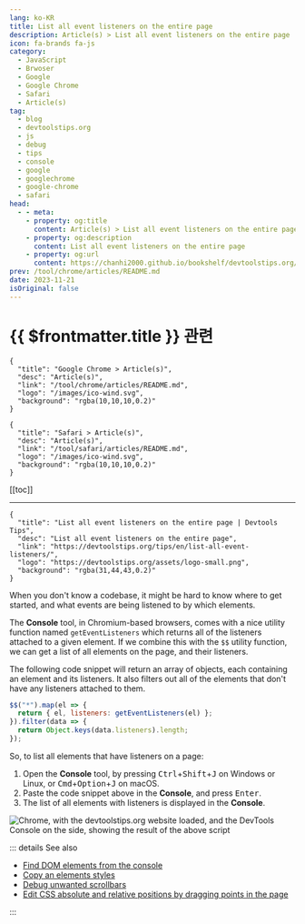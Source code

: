 ```yaml
---
lang: ko-KR
title: List all event listeners on the entire page
description: Article(s) > List all event listeners on the entire page
icon: fa-brands fa-js
category: 
  - JavaScript
  - Brwoser
  - Google
  - Google Chrome
  - Safari
  - Article(s)
tag: 
  - blog
  - devtoolstips.org
  - js
  - debug
  - tips
  - console
  - google
  - googlechrome
  - google-chrome
  - safari
head:
  - - meta:
    - property: og:title
      content: Article(s) > List all event listeners on the entire page
    - property: og:description
      content: List all event listeners on the entire page
    - property: og:url
      content: https://chanhi2000.github.io/bookshelf/devtoolstips.org/list-all-event-listeners.html
prev: /tool/chrome/articles/README.md
date: 2023-11-21
isOriginal: false
---
```


# {{ $frontmatter.title }} 관련

```component VPCard
{
  "title": "Google Chrome > Article(s)",
  "desc": "Article(s)",
  "link": "/tool/chrome/articles/README.md",
  "logo": "/images/ico-wind.svg",
  "background": "rgba(10,10,10,0.2)"
}
```

```component VPCard
{
  "title": "Safari > Article(s)",
  "desc": "Article(s)",
  "link": "/tool/safari/articles/README.md",
  "logo": "/images/ico-wind.svg",
  "background": "rgba(10,10,10,0.2)"
}
```

[[toc]]

---

```component VPCard
{
  "title": "List all event listeners on the entire page | Devtools Tips",
  "desc": "List all event listeners on the entire page",
  "link": "https://devtoolstips.org/tips/en/list-all-event-listeners/",
  "logo": "https://devtoolstips.org/assets/logo-small.png",
  "background": "rgba(31,44,43,0.2)"
}
```

When you don't know a codebase, it might be hard to know where to get started, and what events are being listened to by which elements.

The **Console** tool, in Chromium-based browsers, comes with a nice utility function named `getEventListeners` which returns all of the listeners attached to a given element. If we combine this with the `$$` utility function, we can get a list of all elements on the page, and their listeners.

The following code snippet will return an array of objects, each containing an element and its listeners. It also filters out all of the elements that don't have any listeners attached to them.

```js
$$("*").map(el => {
  return { el, listeners: getEventListeners(el) };
}).filter(data => {
  return Object.keys(data.listeners).length;
});
```

So, to list all elements that have listeners on a page:

1. Open the **Console** tool, by pressing <kbd>Ctrl</kbd>+<kbd>Shift</kbd>+<kbd>J</kbd> on <FontIcon icon="fa-brands fa-windows"/>Windows or <FontIcon icon="fa-brands fa-linux"/>Linux, or <kbd>Cmd</kbd>+<kbd>Option</kbd>+<kbd>J</kbd> on <FontIcon icon="iconfont icon-macos"/>macOS.
2. Paste the code snippet above in the **Console**, and press <kbd>Enter</kbd>.
3. The list of all elements with listeners is displayed in the **Console**.

![<FontIcon icon="fa-brands fa-chrome"/>Chrome, with the `devtoolstips.org` website loaded, and the DevTools Console on the side, showing the result of the above script](https://devtoolstips.org/assets/img/list-all-event-listeners.png)

::: details See also

- [Find DOM elements from the console](https://devtoolstips.org/tips/en/query-dom-from-console) <!-- TODO: add VPCard -->
- [Copy an elements styles](https://devtoolstips.org/tips/en/copy-element-styles) <!-- TODO: add VPCard -->
- [Debug unwanted scrollbars](https://devtoolstips.org/tips/en/debug-unwanted-scrollbars) <!-- TODO: add VPCard -->
- [Edit CSS absolute and relative positions by dragging points in the page](https://devtoolstips.org/tips/en/edit-position) <!-- TODO: add VPCard -->

:::
